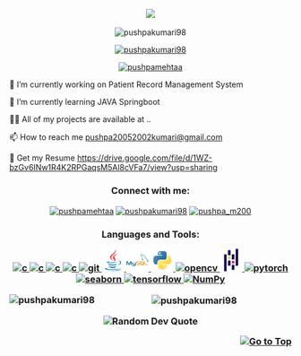 <p align="center">
   <img src="https://readme-typing-svg.demolab.com?font=Roboto+Slab&color=%23FFFFFF&size=35&center=true&vCenter=true&width=450&duration=1500&pause=1000&lines=Hi👋,I'm Pushpa ;A Passionate student" width="auto" height="35"/>
<p align="center"> <img src="https://media4.giphy.com/media/5k5vZwRFZR5aZeniqb/200.webp?cid=ecf05e47hri1t2rkmjmbvzhbw252d7qbntjfifspoc0sqv80&ep=v1_gifs_search&rid=200.webp&ct=g" alt="pushpakumari98" /> </p> <p align="center"> <a href="https://github.com/ryo-ma/github-profile-trophy"><img src="https://github-profile-trophy.vercel.app/?username=pushpakumari98" alt="pushpakumari98" /></a> </p> <p align="center"> <a href="https://twitter.com/pushpamehtaa" target="blank"><img src="https://img.shields.io/twitter/follow/pushpamehtaa?logo=twitter&style=for-the-badge" alt="pushpamehtaa" /></a> </p>

🔭 I’m currently working on Patient Record Management System

🌱 I’m currently learning JAVA Springboot

👨‍💻 All of my projects are available at ..

📫 How to reach me pushpa20052002kumari@gmail.com

📄 Get my Resume https://drive.google.com/file/d/1WZ-bzGv6INw1R4K2RPGaqsM5Al8cVFa7/view?usp=sharing

<h3 align="center">Connect with me:</h3> <p align="center"> <a href="https://twitter.com/pushpamehtaa" target="blank"><img align="center" src="https://raw.githubusercontent.com/rahuldkjain/github-profile-readme-generator/master/src/images/icons/Social/twitter.svg" alt="pushpamehtaa" height="30" width="40" /></a> <a href="https://linkedin.com/in/pushpakumari98" target="blank"><img align="center" src="https://raw.githubusercontent.com/rahuldkjain/github-profile-readme-generator/master/src/images/icons/Social/linked-in-alt.svg" alt="pushpakumari98" height="30" width="40" /></a> <a href="https://instagram.com/pushpa_m200" target="blank"><img align="center" src="https://raw.githubusercontent.com/rahuldkjain/github-profile-readme-generator/master/src/images/icons/Social/instagram.svg" alt="pushpa_m200" height="30" width="40" /></a> </p> <h3 align="center">
Languages and Tools:
<p align="center"> <a href="https://spring.io/" target="_blank" rel="noreferrer"> <img src="https://cdn.azilen.com/wp-content/uploads/2023/07/spring.jpg" alt="c" width="40" height="40"/> </a>
<a href="https://spring.io/projects/spring-boot/" target="_blank" rel="noreferrer"> <img src="https://www.devopsschool.com/blog/wp-content/uploads/2023/12/image-168.png" alt="c" width="40" height="40"/> </a> 
<a href="https://www.postgresql.org/" target="_blank" rel="noreferrer"> <img src="https://hub.docker.com/api/media/repos_logo/v1/library%2Fpostgres" alt="c" width="40" height="40"/> </a>
<a href="https://www.postman.com/" target="_blank" rel="noreferrer"> <img src="https://yt3.googleusercontent.com/X-rhKMndFm9hT9wIaJns1StBfGbFdLTkAROwm4UZ3n9ucrBky5CFIeeZhSszFXBgQjItzCD0SA=s900-c-k-c0x00ffffff-no-rj" alt="c" width="40" height="40"/> </a>   
<a href="https://git-scm.com/" target="_blank" rel="noreferrer"> <img src="https://www.vectorlogo.zone/logos/git-scm/git-scm-icon.svg" alt="git" width="40" height="40"/> </a> 
<a href="https://www.java.com" target="_blank" rel="noreferrer"> <img src="https://raw.githubusercontent.com/devicons/devicon/master/icons/java/java-original.svg" alt="java" width="40" height="40"/> </a> 
<a href="https://www.mysql.com/" target="_blank" rel="noreferrer"> <img src="https://raw.githubusercontent.com/devicons/devicon/master/icons/mysql/mysql-original-wordmark.svg" alt="mysql" width="40" height="40"/> </a> 
<a href="https://www.python.org" target="_blank" rel="noreferrer"> <img src="https://raw.githubusercontent.com/devicons/devicon/master/icons/python/python-original.svg" alt="python" width="40" height="40"/> </a> <a href="https://opencv.org/" target="_blank" rel="noreferrer"> <img src="https://www.vectorlogo.zone/logos/opencv/opencv-icon.svg" alt="opencv" width="40" height="40"/> </a> <a href="https://pandas.pydata.org/" target="_blank" rel="noreferrer"> <img src="https://raw.githubusercontent.com/devicons/devicon/2ae2a900d2f041da66e950e4d48052658d850630/icons/pandas/pandas-original.svg" alt="pandas" width="40" height="40"/> </a> <a href="https://pytorch.org/" target="_blank" rel="noreferrer"> <img src="https://www.vectorlogo.zone/logos/pytorch/pytorch-icon.svg" alt="pytorch" width="40" height="40"/> </a> 
<a href="https://seaborn.pydata.org/" target="_blank" rel="noreferrer"> <img src="https://seaborn.pydata.org/_images/logo-mark-lightbg.svg" alt="seaborn" width="40" height="40"/> </a> <a href="https://www.tensorflow.org" target="_blank" rel="noreferrer"> <img src="https://www.vectorlogo.zone/logos/tensorflow/tensorflow-icon.svg" alt="tensorflow" width="40" height="40"/> </a> <a href="https://www.numpy.org" target="_blank" rel="noreferrer"> <img src="https://www.vectorlogo.zone/logos/numpy/numpy-icon.svg" alt="NumPy" width="40" height="40"/> </a> </p> <p><img align="left" src="https://github-readme-stats.vercel.app/api/top-langs?username=pushpakumari98&show_icons=true&locale=en&layout=compact" alt="pushpakumari98" /></p> <p>&nbsp;<img align="center" src="https://github-readme-stats.vercel.app/api?username=pushpakumari98&show_icons=true&locale=en" alt="pushpakumari98" /></p> 

<p align="center">
  <img src="https://quotes-github-readme.vercel.app/api?type=horizontal&theme=transparent" alt="Random Dev Quote" />
</p>
<p align="right"><a href="#top"><img src="https://img.shields.io/static/v1?label&message=Go+to+Top&color=0b6ab3&style=flat&logo" alt="Go to Top" /></a></p>
